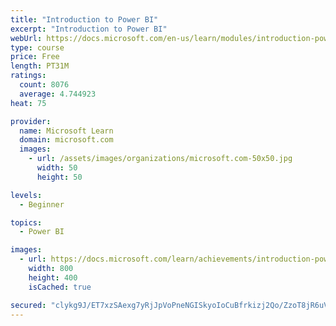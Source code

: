 ```yaml
---
title: "Introduction to Power BI"
excerpt: "Introduction to Power BI"
webUrl: https://docs.microsoft.com/en-us/learn/modules/introduction-power-bi/
type: course
price: Free
length: PT31M
ratings:
  count: 8076
  average: 4.744923
heat: 75

provider:
  name: Microsoft Learn
  domain: microsoft.com
  images:
    - url: /assets/images/organizations/microsoft.com-50x50.jpg
      width: 50
      height: 50

levels:
  - Beginner

topics:
  - Power BI

images:
  - url: https://docs.microsoft.com/learn/achievements/introduction-power-bi-social.png
    width: 800
    height: 400
    isCached: true

secured: "clykg9J/ET7xzSAexg7yRjJpVoPneNGISkyoIoCuBfrkizj2Qo/ZzoT8jR6uVIZyLwjnXW5Yl3i6K0inXPE8be6zzp+dJgsAL6BCTEUtXN1toLPLn7zLyRpAzPMHyRbkA+GpJvp9sgl2o3uv94jh9g0qqyJK2ciyXevNma5rhAvYB11ZNvh2chFEroE2VOAzCGPF5OaDwkMJZI+JtI8ZRaF4NHdFg4CLay0DXZxSdwIGthDcaPMNsbCio4htez/CkarNyDOlXGuE5I4Daimc3Sw9hZ6/xZpc3KhoyCp24sEP2hdgP27im+YypCW3IHAAo75r9RxR9qM6w+fXLT7PWztLClU5EaWQu6iXfrcPCIFgBDYp9rcph5r0SyNp3U2xwsHv2SKvrRaiX2/ayKIXdGB1o+Wcsg/SfR43B0Ce+DQ=;V19DxfKBmLcshmnac/pZGQ=="
---
```



